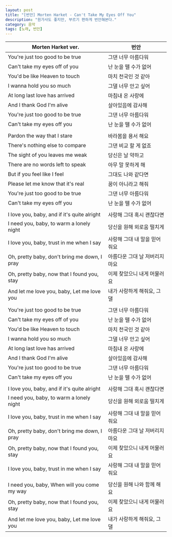 ```yaml
---
layout: post
title: "[번안] Morten Harket - Can't Take My Eyes Off You"
description: "원가사도 좋지만, 부르기 편하게 번안해본다."
category: 음악
tags: [노래, 번안]
---
```


Morten Harket ver.                           | 번안
---------------------------------------------|---------------------------------
You're just too good to be true              | 그댄 너무 아름다워
Can't take my eyes off of you                | 난 눈을 뗄 수가 없어
You'd be like Heaven to touch                | 마치 천국인 것 같아
I wanna hold you so much                     | 그댈 너무 안고 싶어
At long last love has arrived                | 마침내 온 사랑에
And I thank God I'm alive                    | 살아있음에 감사해
You're just too good to be true              | 그댄 너무 아름다워
Can't take my eyes off you                   | 난 눈을 뗄 수가 없어
                                             |
Pardon the way that I stare                  | 바라봄을 용서 해요
There's nothing else to compare              | 그댄 비교 할 게 없죠
The sight of you leaves me weak              | 당신은 날 약하고
There are no words left to speak             | 아무 말 못하게 해
But if you feel like I feel                  | 그대도 나와 같다면
Please let me know that it's real            | 꿈이 아니라고 해줘
You're just too good to be true              | 그댄 너무 아름다워
Can't take my eyes off you                   | 난 눈을 뗄 수가 없어
                                             |
I love you, baby, and if it's quite alright  | 사랑해 그대 혹시 괜찮다면
I need you, baby, to warm a lonely night     | 당신을 원해 외로움 떨치게
I love you, baby, trust in me when I say     | 사랑해 그대 내 말을 믿어줘요
Oh, pretty baby, don't bring me down, I pray | 아름다운 그대 날 저버리지 마요
Oh, pretty baby, now that I found you, stay  | 이제 찾았으니 내게 머물러요
And let me love you, baby, Let me love you   | 내가 사랑하게 해줘요, 그댈
                                             |
You're just too good to be true              | 그댄 너무 아름다워
Can't take my eyes off of you                | 난 눈을 뗄 수가 없어
You'd be like Heaven to touch                | 마치 천국인 것 같아
I wanna hold you so much                     | 그댈 너무 안고 싶어
At long last love has arrived                | 마침내 온 사랑에
And I thank God I'm alive                    | 살아있음에 감사해
You're just too good to be true              | 그댄 너무 아름다워
Can't take my eyes off you                   | 난 눈을 뗄 수가 없어
                                             |
I love you, baby, and if it's quite alright  | 사랑해 그대 혹시 괜찮다면
I need you, baby, to warm a lonely night     | 당신을 원해 외로움 떨치게
I love you, baby, trust in me when I say     | 사랑해 그대 내 말을 믿어줘요
Oh, pretty baby, don't bring me down, I pray | 아름다운 그대 날 저버리지 마요
Oh, pretty baby, now that I found you, stay  | 이제 찾았으니 내게 머물러요
I love you, baby, trust in me when I say     | 사랑해 그대 내 말을 믿어줘요
                                             |
I need you, baby, When will you come my way  | 당신을 원해 나와 함께 해요
Oh, pretty baby, now that I found you, stay  | 이제 찾았으니 내게 머물러요
And let me love you, baby, Let me love you   | 내가 사랑하게 해줘요, 그댈
